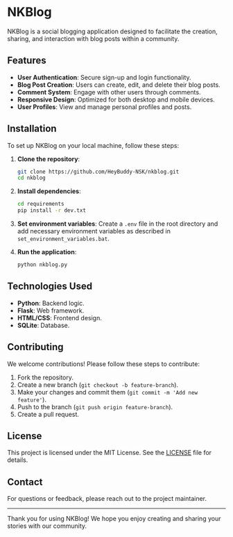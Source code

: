 # NKBlog

NKBlog is a social blogging application designed to facilitate the creation, sharing, and interaction with blog posts within a community.

## Features

- **User Authentication**: Secure sign-up and login functionality.
- **Blog Post Creation**: Users can create, edit, and delete their blog posts.
- **Comment System**: Engage with other users through comments.
- **Responsive Design**: Optimized for both desktop and mobile devices.
- **User Profiles**: View and manage personal profiles and posts.

## Installation

To set up NKBlog on your local machine, follow these steps:

1. **Clone the repository**:
    ```bash
    git clone https://github.com/HeyBuddy-NSK/nkblog.git
    cd nkblog
    ```

2. **Install dependencies**:
    ```bash
    cd requirements
    pip install -r dev.txt
    ```

3. **Set environment variables**:
    Create a `.env` file in the root directory and add necessary environment variables as described in `set_environment_variables.bat`.

4. **Run the application**:
    ```bash
    python nkblog.py
    ```

## Technologies Used

- **Python**: Backend logic.
- **Flask**: Web framework.
- **HTML/CSS**: Frontend design.
- **SQLite**: Database.

## Contributing

We welcome contributions! Please follow these steps to contribute:

1. Fork the repository.
2. Create a new branch (`git checkout -b feature-branch`).
3. Make your changes and commit them (`git commit -m 'Add new feature'`).
4. Push to the branch (`git push origin feature-branch`).
5. Create a pull request.

## License

This project is licensed under the MIT License. See the [LICENSE](LICENSE) file for details.

## Contact

For questions or feedback, please reach out to the project maintainer.

---

Thank you for using NKBlog! We hope you enjoy creating and sharing your stories with our community.

